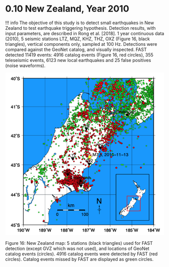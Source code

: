 # 0.10 New Zealand, Year 2010  

!!! info
    The objective of this study is to detect small earthquakes in New Zealand to test earthquake triggering hypothesis. Detection results, with input parameters, are described in Rong et al. [2018]. 1 year continuous data (2010), 5 seismic stations LTZ, MQZ, KHZ, THZ, OXZ (Figure 16, black triangles), vertical components only, sampled at 100 Hz. Detections were compared against the GeoNet catalog, and visually inspected. FAST detected 11419 events: 4916 catalog events (Figure 16, red circles), 355 teleseismic events, 6123 new local earthquakes and 25 false positives (noise waveforms).  

![ex_param_8](img/ex_param_8.png)  

<figcaption>Figure 16: New Zealand map: 5 stations (black triangles) used for FAST detection (except GVZ which was not used), and locations of GeoNet catalog events (circles). 4916 catalog events were detected by FAST (red circles). Catalog events missed by FAST are displayed as green circles.</figcaption>  